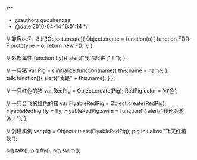 /**
 * @authors  guoshengze
 * @date    2016-04-14 16:01:14
 */

// 兼容oe7、8
if(!Object.create){
	Object.create = function(o){
		function F(){};
		F.prototype = o;
		return new F();
	};
}

// 外部属性
function fly(){
	alert("我飞起来了！");
}

// 一只猪
var Pig = {
		initialize:function(name){
			this.name = name;
		},
		talk:function(){
			alert("我是" + this.name);
		}
	};

// 一只红色的猪
var	RedPig = Object.create(Pig);
	RedPig.color = '红色';

// 一只会飞的红色的猪
var FlyableRedPig = Object.create(RedPig);
	FlyableRedPig.fly = fly;
	FlyableRedPig.swim = function(){
		alert("我还会游泳！");
	};
	
// 创建实例
var pig = Object.create(FlyableRedPig);
	pig.initialize("飞天红猪侠");

pig.talk();
pig.fly();
pig.swim();
